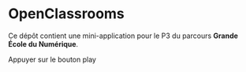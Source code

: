 # OpenClassrooms

Ce dépôt contient une mini-application pour le P3 du parcours **Grande École du Numérique**.

Appuyer sur le bouton play
